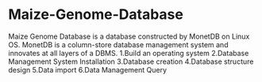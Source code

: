 # Maize-Genome-Database
Maize Genome Database is a database constructed by MonetDB on Linux OS. MonetDB is a column-store database management system and innovates at all layers of a DBMS.
1.Build an operating system
2.Database Management System Installation
3.Database creation
4.Database structure design
5.Data import
6.Data Management Query
